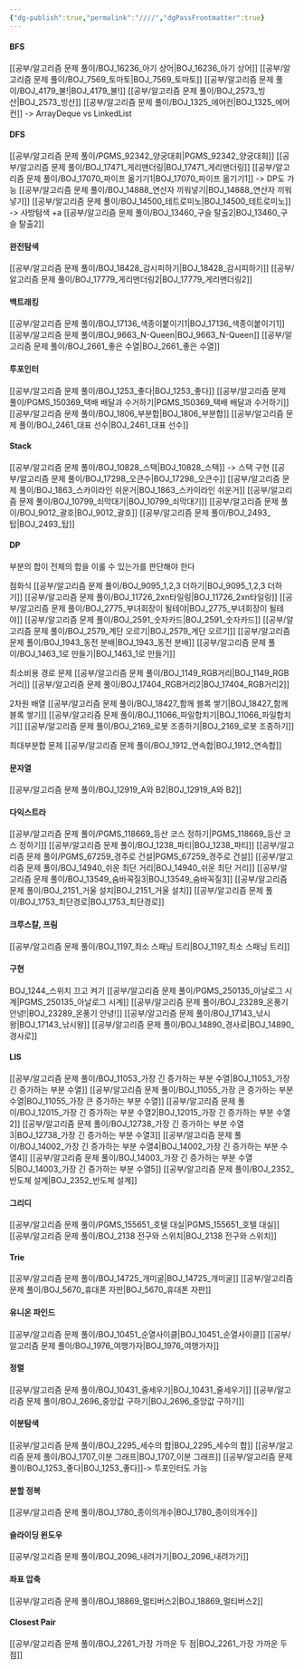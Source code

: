 ```yaml
---
{"dg-publish":true,"permalink":"////","dgPassFrontmatter":true}
---
```



#### BFS
[[공부/알고리즘 문제 풀이/BOJ_16236_아기 상어\|BOJ_16236_아기 상어]]
[[공부/알고리즘 문제 풀이/BOJ_7569_토마토\|BOJ_7569_토마토]]
[[공부/알고리즘 문제 풀이/BOJ_4179_불!\|BOJ_4179_불!]]
[[공부/알고리즘 문제 풀이/BOJ_2573_빙산\|BOJ_2573_빙산]]
[[공부/알고리즘 문제 풀이/BOJ_1325_에어컨\|BOJ_1325_에어컨]] -> ArrayDeque vs LinkedList
#### DFS
[[공부/알고리즘 문제 풀이/PGMS_92342_양궁대회\|PGMS_92342_양궁대회]]
[[공부/알고리즘 문제 풀이/BOJ_17471_게리맨더링\|BOJ_17471_게리맨더링]]
[[공부/알고리즘 문제 풀이/BOJ_17070_파이프 옮기기1\|BOJ_17070_파이프 옮기기1]] -> DP도 가능
[[공부/알고리즘 문제 풀이/BOJ_14888_연산자 끼워넣기\|BOJ_14888_연산자 끼워넣기]]
[[공부/알고리즘 문제 풀이/BOJ_14500_테트로미노\|BOJ_14500_테트로미노]] -> 사방탐색 +a
[[공부/알고리즘 문제 풀이/BOJ_13460_구슬 탈출2\|BOJ_13460_구슬 탈출2]]
#### 완전탐색
[[공부/알고리즘 문제 풀이/BOJ_18428_감시피하기\|BOJ_18428_감시피하기]]
[[공부/알고리즘 문제 풀이/BOJ_17779_게리맨더링2\|BOJ_17779_게리맨더링2]]

#### 백트래킹
[[공부/알고리즘 문제 풀이/BOJ_17136_색종이붙이기1\|BOJ_17136_색종이붙이기1]]
[[공부/알고리즘 문제 풀이/BOJ_9663_N-Queen\|BOJ_9663_N-Queen]]
[[공부/알고리즘 문제 풀이/BOJ_2661_좋은 수열\|BOJ_2661_좋은 수열]]

#### 투포인터
[[공부/알고리즘 문제 풀이/BOJ_1253_좋다\|BOJ_1253_좋다]]
[[공부/알고리즘 문제 풀이/PGMS_150369_택배 배달과 수거하기\|PGMS_150369_택배 배달과 수거하기]]
[[공부/알고리즘 문제 풀이/BOJ_1806_부분합\|BOJ_1806_부분합]]
[[공부/알고리즘 문제 풀이/BOJ_2461_대표 선수\|BOJ_2461_대표 선수]]

#### Stack
[[공부/알고리즘 문제 풀이/BOJ_10828_스택\|BOJ_10828_스택]] -> 스택 구현
[[공부/알고리즘 문제 풀이/BOJ_17298_오큰수\|BOJ_17298_오큰수]]
[[공부/알고리즘 문제 풀이/BOJ_1863_스카이라인 쉬운거\|BOJ_1863_스카이라인 쉬운거]]
[[공부/알고리즘 문제 풀이/BOJ_10799_쇠막대기\|BOJ_10799_쇠막대기]]
[[공부/알고리즘 문제 풀이/BOJ_9012_괄호\|BOJ_9012_괄호]]
[[공부/알고리즘 문제 풀이/BOJ_2493_탑\|BOJ_2493_탑]]

#### DP

부분의 합이 전체의 합을 이룰 수 있는가를 판단해야 한다

점화식
[[공부/알고리즘 문제 풀이/BOJ_9095_1,2,3 더하기\|BOJ_9095_1,2,3 더하기]]
[[공부/알고리즘 문제 풀이/BOJ_11726_2xn타일링\|BOJ_11726_2xn타일링]]
[[공부/알고리즘 문제 풀이/BOJ_2775_부녀회장이 될테야\|BOJ_2775_부녀회장이 될테야]]
[[공부/알고리즘 문제 풀이/BOJ_2591_숫자카드\|BOJ_2591_숫자카드]]
[[공부/알고리즘 문제 풀이/BOJ_2579_계단 오르기\|BOJ_2579_계단 오르기]]
[[공부/알고리즘 문제 풀이/BOJ_1943_동전 분배\|BOJ_1943_동전 분배]]
[[공부/알고리즘 문제 풀이/BOJ_1463_1로 만들기\|BOJ_1463_1로 만들기]]

최소비용 경로 문제
[[공부/알고리즘 문제 풀이/BOJ_1149_RGB거리\|BOJ_1149_RGB거리]]
[[공부/알고리즘 문제 풀이/BOJ_17404_RGB거리2\|BOJ_17404_RGB거리2]]

2차원 배열
[[공부/알고리즘 문제 풀이/BOJ_18427_함께 블록 쌓기\|BOJ_18427_함께 블록 쌓기]]
[[공부/알고리즘 문제 풀이/BOJ_11066_파일합치기\|BOJ_11066_파일합치기]]
[[공부/알고리즘 문제 풀이/BOJ_2169_로봇 조종하기\|BOJ_2169_로봇 조종하기]]

최대부분합 문제
[[공부/알고리즘 문제 풀이/BOJ_1912_연속합\|BOJ_1912_연속합]]

#### 문자열
[[공부/알고리즘 문제 풀이/BOJ_12919_A와 B2\|BOJ_12919_A와 B2]]

#### 다익스트라
[[공부/알고리즘 문제 풀이/PGMS_118669_등산 코스 정하기\|PGMS_118669_등산 코스 정하기]]
[[공부/알고리즘 문제 풀이/BOJ_1238_파티\|BOJ_1238_파티]]
[[공부/알고리즘 문제 풀이/PGMS_67259_경주로 건설\|PGMS_67259_경주로 건설]]
[[공부/알고리즘 문제 풀이/BOJ_14940_쉬운 최단 거리\|BOJ_14940_쉬운 최단 거리]]
[[공부/알고리즘 문제 풀이/BOJ_13549_숨바꼭질3\|BOJ_13549_숨바꼭질3]]
[[공부/알고리즘 문제 풀이/BOJ_2151_거울 설치\|BOJ_2151_거울 설치]]
[[공부/알고리즘 문제 풀이/BOJ_1753_최단경로\|BOJ_1753_최단경로]]

#### 크루스칼, 프림
[[공부/알고리즘 문제 풀이/BOJ_1197_최소 스패닝 트리\|BOJ_1197_최소 스패닝 트리]]

#### 구현

BOJ_1244_스위치 끄고 켜기
[[공부/알고리즘 문제 풀이/PGMS_250135_아날로그 시계\|PGMS_250135_아날로그 시계]]
[[공부/알고리즘 문제 풀이/BOJ_23289_온풍기 안녕!\|BOJ_23289_온풍기 안녕!]]
[[공부/알고리즘 문제 풀이/BOJ_17143_낚시왕\|BOJ_17143_낚시왕]]
[[공부/알고리즘 문제 풀이/BOJ_14890_경사로\|BOJ_14890_경사로]]
#### LIS
[[공부/알고리즘 문제 풀이/BOJ_11053_가장 긴 증가하는 부분 수열\|BOJ_11053_가장 긴 증가하는 부분 수열]]
[[공부/알고리즘 문제 풀이/BOJ_11055_가장 큰 증가하는 부분 수열\|BOJ_11055_가장 큰 증가하는 부분 수열]]
[[공부/알고리즘 문제 풀이/BOJ_12015_가장 긴 증가하는 부분 수열2\|BOJ_12015_가장 긴 증가하는 부분 수열2]]
[[공부/알고리즘 문제 풀이/BOJ_12738_가장 긴 증가하는 부분 수열3\|BOJ_12738_가장 긴 증가하는 부분 수열3]]
[[공부/알고리즘 문제 풀이/BOJ_14002_가장 긴 증가하는 부분 수열4\|BOJ_14002_가장 긴 증가하는 부분 수열4]]
[[공부/알고리즘 문제 풀이/BOJ_14003_가장 긴 증가하는 부분 수열5\|BOJ_14003_가장 긴 증가하는 부분 수열5]]
[[공부/알고리즘 문제 풀이/BOJ_2352_반도체 설계\|BOJ_2352_반도체 설계]]
#### 그리디
[[공부/알고리즘 문제 풀이/PGMS_155651_호텔 대실\|PGMS_155651_호텔 대실]]
[[공부/알고리즘 문제 풀이/BOJ_2138 전구와 스위치\|BOJ_2138 전구와 스위치]]

#### Trie
[[공부/알고리즘 문제 풀이/BOJ_14725_개미굴\|BOJ_14725_개미굴]]
[[공부/알고리즘 문제 풀이/BOJ_5670_휴대폰 자판\|BOJ_5670_휴대폰 자판]]

#### 유니온 파인드
[[공부/알고리즘 문제 풀이/BOJ_10451_순열사이클\|BOJ_10451_순열사이클]]
[[공부/알고리즘 문제 풀이/BOJ_1976_여행가자\|BOJ_1976_여행가자]]
#### 정렬
[[공부/알고리즘 문제 풀이/BOJ_10431_줄세우기\|BOJ_10431_줄세우기]]
[[공부/알고리즘 문제 풀이/BOJ_2696_중앙값 구하기\|BOJ_2696_중앙값 구하기]]

#### 이분탐색
[[공부/알고리즘 문제 풀이/BOJ_2295_세수의 합\|BOJ_2295_세수의 합]]
[[공부/알고리즘 문제 풀이/BOJ_1707_이분 그래프\|BOJ_1707_이분 그래프]]
[[공부/알고리즘 문제 풀이/BOJ_1253_좋다\|BOJ_1253_좋다]]-> 투포인터도 가능
#### 분할 정복
[[공부/알고리즘 문제 풀이/BOJ_1780_종이의개수\|BOJ_1780_종이의개수]]

#### 슬라이딩 윈도우
[[공부/알고리즘 문제 풀이/BOJ_2096_내려가기\|BOJ_2096_내려가기]]

#### 좌표 압축
[[공부/알고리즘 문제 풀이/BOJ_18869_멀티버스2\|BOJ_18869_멀티버스2]]

#### Closest Pair
[[공부/알고리즘 문제 풀이/BOJ_2261_가장 가까운 두 점\|BOJ_2261_가장 가까운 두 점]]